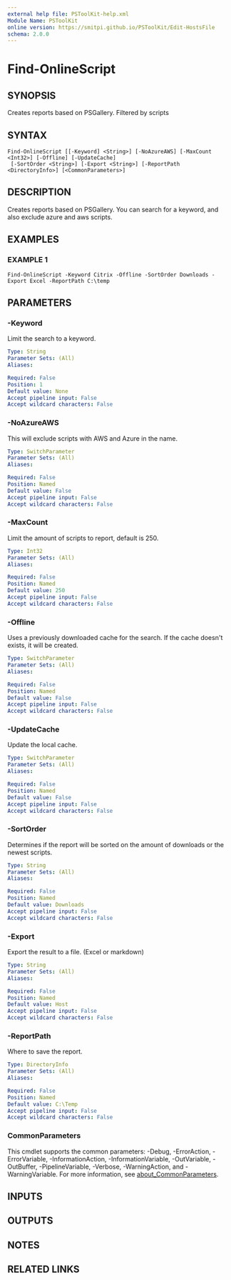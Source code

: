 ```yaml
---
external help file: PSToolKit-help.xml
Module Name: PSToolKit
online version: https://smitpi.github.io/PSToolKit/Edit-HostsFile
schema: 2.0.0
---
```


# Find-OnlineScript

## SYNOPSIS
Creates reports based on PSGallery.
Filtered by scripts

## SYNTAX

```
Find-OnlineScript [[-Keyword] <String>] [-NoAzureAWS] [-MaxCount <Int32>] [-Offline] [-UpdateCache]
 [-SortOrder <String>] [-Export <String>] [-ReportPath <DirectoryInfo>] [<CommonParameters>]
```

## DESCRIPTION
Creates reports based on PSGallery.
You can search for a keyword, and also exclude azure and aws scripts.

## EXAMPLES

### EXAMPLE 1
```
Find-OnlineScript -Keyword Citrix -Offline -SortOrder Downloads -Export Excel -ReportPath C:\temp
```

## PARAMETERS

### -Keyword
Limit the search to a keyword.

```yaml
Type: String
Parameter Sets: (All)
Aliases:

Required: False
Position: 1
Default value: None
Accept pipeline input: False
Accept wildcard characters: False
```

### -NoAzureAWS
This will exclude scripts with AWS and Azure in the name.

```yaml
Type: SwitchParameter
Parameter Sets: (All)
Aliases:

Required: False
Position: Named
Default value: False
Accept pipeline input: False
Accept wildcard characters: False
```

### -MaxCount
Limit the amount of scripts to report, default is 250.

```yaml
Type: Int32
Parameter Sets: (All)
Aliases:

Required: False
Position: Named
Default value: 250
Accept pipeline input: False
Accept wildcard characters: False
```

### -Offline
Uses a previously downloaded cache for the search.
If the cache doesn't exists, it will be created.

```yaml
Type: SwitchParameter
Parameter Sets: (All)
Aliases:

Required: False
Position: Named
Default value: False
Accept pipeline input: False
Accept wildcard characters: False
```

### -UpdateCache
Update the local cache.

```yaml
Type: SwitchParameter
Parameter Sets: (All)
Aliases:

Required: False
Position: Named
Default value: False
Accept pipeline input: False
Accept wildcard characters: False
```

### -SortOrder
Determines if the report will be sorted on the amount of downloads or the newest scripts.

```yaml
Type: String
Parameter Sets: (All)
Aliases:

Required: False
Position: Named
Default value: Downloads
Accept pipeline input: False
Accept wildcard characters: False
```

### -Export
Export the result to a file.
(Excel or markdown)

```yaml
Type: String
Parameter Sets: (All)
Aliases:

Required: False
Position: Named
Default value: Host
Accept pipeline input: False
Accept wildcard characters: False
```

### -ReportPath
Where to save the report.

```yaml
Type: DirectoryInfo
Parameter Sets: (All)
Aliases:

Required: False
Position: Named
Default value: C:\Temp
Accept pipeline input: False
Accept wildcard characters: False
```

### CommonParameters
This cmdlet supports the common parameters: -Debug, -ErrorAction, -ErrorVariable, -InformationAction, -InformationVariable, -OutVariable, -OutBuffer, -PipelineVariable, -Verbose, -WarningAction, and -WarningVariable. For more information, see [about_CommonParameters](http://go.microsoft.com/fwlink/?LinkID=113216).

## INPUTS

## OUTPUTS

## NOTES

## RELATED LINKS
